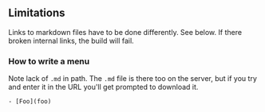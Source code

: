 ## Limitations


Links to markdown files have to be done differently. See below. If there broken internal links, the build will fail.


### How to write a menu

Note lack of `.md` in path. The `.md` file is there too on the server, but if you try and enter it in the URL you'll get prompted to download it.

```
- [Foo](foo)
```
